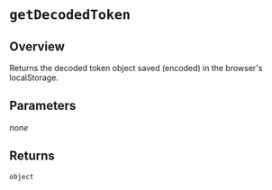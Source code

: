 # `getDecodedToken`

## Overview

Returns the decoded token object saved (encoded) in the browser's localStorage.


## Parameters

_none_


## Returns

`object`
